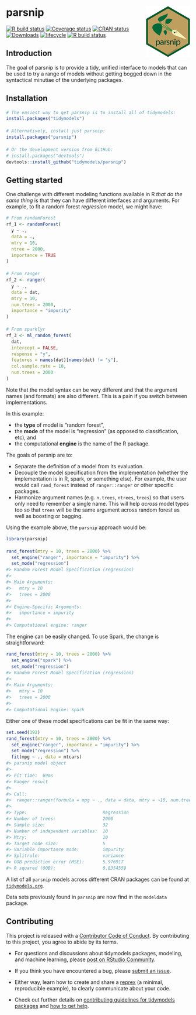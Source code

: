 
<!-- README.md is generated from README.Rmd. Please edit that file -->

# parsnip <a href='https://parsnip.tidymodels.org'><img src='man/figures/logo.png' align="right" height="139" /></a>

<!-- badges: start -->

[![R build
status](https://github.com/tidymodels/parsnip/workflows/R-CMD-check/badge.svg)](https://github.com/tidymodels/parsnip)
[![Coverage
status](https://codecov.io/gh/tidymodels/parsnip/branch/master/graph/badge.svg)](https://codecov.io/github/tidymodels/parsnip?branch=master)
[![CRAN
status](https://www.r-pkg.org/badges/version/parsnip)](https://CRAN.R-project.org/package=parsnip)
[![Downloads](http://cranlogs.r-pkg.org/badges/parsnip)](https://cran.rstudio.com/package=parsnip)
[![lifecycle](https://img.shields.io/badge/lifecycle-maturing-blue.svg)](https://www.tidyverse.org/lifecycle/#maturing)
[![R build
status](https://github.com/tidymodels/parsnip/workflows/R-CMD-check/badge.svg)](https://github.com/tidymodels/parsnip/actions)
<!-- badges: end -->

## Introduction

The goal of parsnip is to provide a tidy, unified interface to models
that can be used to try a range of models without getting bogged down in
the syntactical minutiae of the underlying packages.

## Installation

``` r
# The easiest way to get parsnip is to install all of tidymodels:
install.packages("tidymodels")

# Alternatively, install just parsnip:
install.packages("parsnip")

# Or the development version from GitHub:
# install.packages("devtools")
devtools::install_github("tidymodels/parsnip")
```

## Getting started

One challenge with different modeling functions available in R *that do
the same thing* is that they can have different interfaces and
arguments. For example, to fit a random forest *regression* model, we
might have:

``` r
# From randomForest
rf_1 <- randomForest(
  y ~ ., 
  data = ., 
  mtry = 10, 
  ntree = 2000, 
  importance = TRUE
)

# From ranger
rf_2 <- ranger(
  y ~ ., 
  data = dat, 
  mtry = 10, 
  num.trees = 2000, 
  importance = "impurity"
)

# From sparklyr
rf_3 <- ml_random_forest(
  dat, 
  intercept = FALSE, 
  response = "y", 
  features = names(dat)[names(dat) != "y"], 
  col.sample.rate = 10,
  num.trees = 2000
)
```

Note that the model syntax can be very different and that the argument
names (and formats) are also different. This is a pain if you switch
between implementations.

In this example:

  - the **type** of model is “random forest”,
  - the **mode** of the model is “regression” (as opposed to
    classification, etc), and
  - the computational **engine** is the name of the R package.

The goals of parsnip are to:

  - Separate the definition of a model from its evaluation.
  - Decouple the model specification from the implementation (whether
    the implementation is in R, spark, or something else). For example,
    the user would call `rand_forest` instead of `ranger::ranger` or
    other specific packages.
  - Harmonize argument names (e.g. `n.trees`, `ntrees`, `trees`) so that
    users only need to remember a single name. This will help *across*
    model types too so that `trees` will be the same argument across
    random forest as well as boosting or bagging.

Using the example above, the `parsnip` approach would be:

``` r
library(parsnip)

rand_forest(mtry = 10, trees = 2000) %>%
  set_engine("ranger", importance = "impurity") %>%
  set_mode("regression")
#> Random Forest Model Specification (regression)
#> 
#> Main Arguments:
#>   mtry = 10
#>   trees = 2000
#> 
#> Engine-Specific Arguments:
#>   importance = impurity
#> 
#> Computational engine: ranger
```

The engine can be easily changed. To use Spark, the change is
straightforward:

``` r
rand_forest(mtry = 10, trees = 2000) %>%
  set_engine("spark") %>%
  set_mode("regression")
#> Random Forest Model Specification (regression)
#> 
#> Main Arguments:
#>   mtry = 10
#>   trees = 2000
#> 
#> Computational engine: spark
```

Either one of these model specifications can be fit in the same way:

``` r
set.seed(192)
rand_forest(mtry = 10, trees = 2000) %>%
  set_engine("ranger", importance = "impurity") %>%
  set_mode("regression") %>%
  fit(mpg ~ ., data = mtcars)
#> parsnip model object
#> 
#> Fit time:  69ms 
#> Ranger result
#> 
#> Call:
#>  ranger::ranger(formula = mpg ~ ., data = data, mtry = ~10, num.trees = ~2000,      importance = ~"impurity", num.threads = 1, verbose = FALSE,      seed = sample.int(10^5, 1)) 
#> 
#> Type:                             Regression 
#> Number of trees:                  2000 
#> Sample size:                      32 
#> Number of independent variables:  10 
#> Mtry:                             10 
#> Target node size:                 5 
#> Variable importance mode:         impurity 
#> Splitrule:                        variance 
#> OOB prediction error (MSE):       5.976917 
#> R squared (OOB):                  0.8354559
```

A list of all `parsnip` models across different CRAN packages can be
found at [`tidymodels.org`](https://www.tidymodels.org/find/).

Data sets previously found in `parsnip` are now find in the `modeldata`
package.

## Contributing

This project is released with a [Contributor Code of
Conduct](https://contributor-covenant.org/version/2/0/CODE_OF_CONDUCT.html).
By contributing to this project, you agree to abide by its terms.

  - For questions and discussions about tidymodels packages, modeling,
    and machine learning, please [post on RStudio
    Community](https://rstd.io/tidymodels-community).

  - If you think you have encountered a bug, please [submit an
    issue](https://github.com/tidymodels/parsnip/issues).

  - Either way, learn how to create and share a
    [reprex](https://rstd.io/reprex) (a minimal, reproducible example),
    to clearly communicate about your code.

  - Check out further details on [contributing guidelines for tidymodels
    packages](https://www.tidymodels.org/contribute/) and [how to get
    help](https://www.tidymodels.org/help/).
